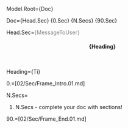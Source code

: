 Model.Root={Doc}

Doc={Head.Sec} {0.Sec} {N.Secs} {90.Sec}

Head.Sec=<font color="grey">{MessageToUser}</font><center><h4>{Heading}</h4></center><br>

Heading={Ti}

0.=[02/Sec/Frame_Intro.01.md]

N.Secs=<ol><li>N.Secs - complete your doc with sections!</li></ol>

90.=[02/Sec/Frame_End.01.md]